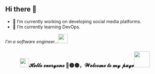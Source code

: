 ## Hi there 👋

- 🔭 I’m currently working on developing social media platforms.
- 🌱 I’m currently learning DevOps.

<p><em>I’m a software engineer...<img src="https://media.giphy.com/media/WUlplcMpOCEmTGBtBW/giphy.gif" width="30"></em></p>

### <div align="center"><img src="https://github.com/sciencepal/sciencepal/blob/master/assets/Hi.gif" width="29px">𝓗𝓮𝓵𝓵𝓸 𝓮𝓿𝓮𝓻𝔂𝓸𝓷𝓮  🔴🟡🟢，𝓦𝓮𝓵𝓬𝓸𝓶𝓮 𝓽𝓸 𝓶𝔂 𝓹𝓪𝓰𝓮<img src="https://media.giphy.com/media/mGcNjsfWAjY5AEZNw6/giphy.gif" width="50"></div>  
